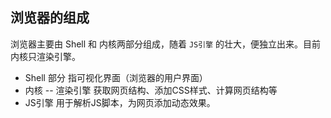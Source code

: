 ## 浏览器的组成

浏览器主要由 Shell 和 内核两部分组成，随着 `JS引擎` 的壮大，便独立出来。目前内核只渲染引擎。
+ Shell 部分 指可视化界面（浏览器的用户界面）
+ 内核 -- 渲染引擎  获取网页结构、添加CSS样式、计算网页结构等
+ JS引擎  用于解析JS脚本，为网页添加动态效果。
